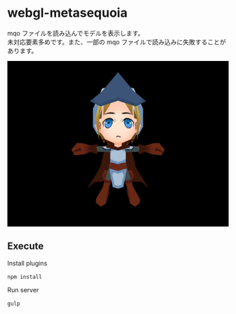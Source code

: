 # webgl-metasequoia

mqo ファイルを読み込んでモデルを表示します。  
未対応要素多めです。また、一部の mqo ファイルで読み込みに失敗することがあります。

![Screenshot](https://github.com/wertrain/webgl-metasequoia/blob/master/screenshot/00.png)

## Execute

Install plugins

    npm install

Run server

    gulp

